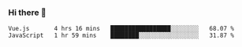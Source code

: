### Hi there 👋

<!--
**xin-code/Xin-code** is a ✨ _special_ ✨ repository because its `README.md` (this file) appears on your GitHub profile.

Here are some ideas to get you started:
<!--START_SECTION:waka-->
```text
Vue.js       4 hrs 16 mins   █████████████████░░░░░░░░   68.07 % 
JavaScript   1 hr 59 mins    ████████░░░░░░░░░░░░░░░░░   31.87 % 
```
<!--END_SECTION:waka-->
